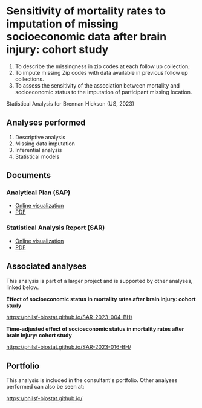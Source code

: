 # Sensitivity of mortality rates to imputation of missing socioeconomic data after brain injury: cohort study

1. To describe the missingness in zip codes at each follow up collection;
1. To impute missing Zip codes with data available in previous follow up collections.
1. To assess the sensitivity of the association between mortality and socioeconomic status to the imputation of participant missing location.

Statistical Analysis for Brennan Hickson (US, 2023)
<!-- Technical Report for Brennan Hickson (US, 2023) -->

## Analyses performed

1. Descriptive analysis
1. Missing data imputation
1. Inferential analysis
1. Statistical models

## Documents

### Analytical Plan (SAP)

<!-- - [Online visualization][sapviz-v02] -->
<!-- - [PDF][sappdf-v02] -->

- [Online visualization][sapviz-v01]
- [PDF][sappdf-v01]

### Statistical Analysis Report (SAR)

<!-- - [Online visualization][reportviz-v02] -->
<!-- - [PDF][pdf-v02] -->

- [Online visualization][reportviz-v01]
- [PDF][pdf-v01]

## Associated analyses

This analysis is part of a larger project and is supported by other analyses, linked below.

**Effect of socioeconomic status in mortality rates after brain injury: cohort study**

<https://philsf-biostat.github.io/SAR-2023-004-BH/>

**Time-adjusted effect of socioeconomic status in mortality rates after brain injury: cohort study**

<https://philsf-biostat.github.io/SAR-2023-016-BH/>

## Portfolio

This analysis is included in the consultant's portfolio.
Other analyses performed can also be seen at:

<https://philsf-biostat.github.io/>

<!-- --- -->

[sapviz-v01]: report/SAP-2023-017-BH-v01.md
[sapviz-v02]: report/SAP-2023-017-BH-v02.md
[sappdf-v01]: https://docs.google.com/viewer?url=https://github.com/philsf-biostat/SAR-2023-017-BH/raw/main/report/SAP-2023-017-BH-v01.pdf
[sappdf-v02]: https://docs.google.com/viewer?url=https://github.com/philsf-biostat/SAR-2023-017-BH/raw/main/report/SAP-2023-017-BH-v02.pdf

[reportviz-v01]: report/SAR-2023-017-BH-v01.md
[reportviz-v02]: report/SAR-2023-017-BH-v02.md
[pdf-v01]: https://docs.google.com/viewer?url=https://github.com/philsf-biostat/SAR-2023-017-BH/raw/main/report/SAR-2023-017-BH-v01.pdf
[pdf-v02]: https://docs.google.com/viewer?url=https://github.com/philsf-biostat/SAR-2023-017-BH/raw/main/report/SAR-2023-017-BH-v02.pdf
